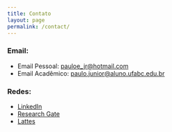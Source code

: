 ```yaml
---
title: Contato
layout: page
permalink: /contact/
---
```


### Email:

* Email Pessoal: [pauloe_jr@hotmail.com](pauloe_jr@hotmail.com)
* Email Acadêmico: [paulo.junior@aluno.ufabc.edu.br](paulo.junior@aluno.ufabc.edu.br)

### Redes:

* [LinkedIn](https://www.linkedin.com/in/paulo-eduardo-rodrigues-jr/)
* [Research Gate](https://www.researchgate.net/profile/Paulo_Rodrigues)
* [Lattes](http://lattes.cnpq.br/1316494048285799)

<!-- ATUALIZAR MEU LATTES!! -->